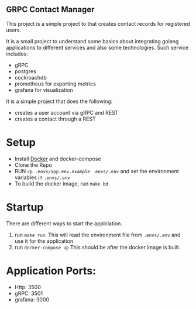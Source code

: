 ## GRPC Contact Manager

This project is a simple project to that creates contact records for registered users.

It is a small project to understand some basics about integrating golang applications to different services and also some technologies.
Such service includes:
* gRPC
* postgres
* cockroachdb
* prometheus for exporting metrics
* grafana for visualization

It is a simple project that does the following:
* creates a user account via gRPC and REST
* creates a contact through a REST

# Setup

* Install [Docker](https://docker.com) and docker-compose
* Clone the Repo
* RUN `cp .envs/app.env.example .envs/.env` and set the environment variables in `.envs/.env`
* To build the docker image, run `make bd`

# Startup

There are different ways to start the applciation.
1. run `make run`. This will read the environment file from `.envs/.env` and use it for the application.
2. run `docker-compose up` This should be after the docker image is built.

# Application Ports:

* Http: 3500
* gRPC: 3501
* grafana: 3000